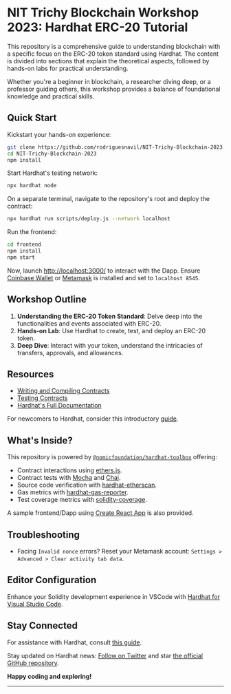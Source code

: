 # NIT Trichy Blockchain Workshop 2023: Hardhat ERC-20 Tutorial

This repository is a comprehensive guide to understanding blockchain with a specific focus on the ERC-20 token standard using Hardhat. The content is divided into sections that explain the theoretical aspects, followed by hands-on labs for practical understanding.

Whether you're a beginner in blockchain, a researcher diving deep, or a professor guiding others, this workshop provides a balance of foundational knowledge and practical skills.

## Quick Start

Kickstart your hands-on experience:

```sh
git clone https://github.com/rodriguesnavil/NIT-Trichy-Blockchain-2023.git
cd NIT-Trichy-Blockchain-2023
npm install
```

Start Hardhat's testing network:

```sh
npx hardhat node
```

On a separate terminal, navigate to the repository's root and deploy the contract:

```sh
npx hardhat run scripts/deploy.js --network localhost
```

Run the frontend:

```sh
cd frontend
npm install
npm start
```

Now, launch [http://localhost:3000/](http://localhost:3000/) to interact with the Dapp. Ensure [Coinbase Wallet](https://www.coinbase.com/wallet) or [Metamask](https://metamask.io) is installed and set to `localhost 8545`.

## Workshop Outline

1. **Understanding the ERC-20 Token Standard**: Delve deep into the functionalities and events associated with ERC-20.
2. **Hands-on Lab**: Use Hardhat to create, test, and deploy an ERC-20 token.
3. **Deep Dive**: Interact with your token, understand the intricacies of transfers, approvals, and allowances.

## Resources

- [Writing and Compiling Contracts](https://hardhat.org/tutorial/writing-and-compiling-contracts/)
- [Testing Contracts](https://hardhat.org/tutorial/testing-contracts/)
- [Hardhat's Full Documentation](https://hardhat.org/docs/)

For newcomers to Hardhat, consider this introductory [guide](https://hardhat.org/getting-started/#overview).

## What's Inside?

This repository is powered by [`@nomicfoundation/hardhat-toolbox`](https://hardhat.org/hardhat-runner/plugins/nomicfoundation-hardhat-toolbox) offering:

- Contract interactions using [ethers.js](https://docs.ethers.io/v5/).
- Contract tests with [Mocha](https://mochajs.org/) and [Chai](https://chaijs.com/).
- Source code verification with [hardhat-etherscan](https://hardhat.org/hardhat-runner/plugins/nomiclabs-hardhat-etherscan).
- Gas metrics with [hardhat-gas-reporter](https://github.com/cgewecke/hardhat-gas-reporter).
- Test coverage metrics with [solidity-coverage](https://github.com/sc-forks/solidity-coverage).

A sample frontend/Dapp using [Create React App](https://github.com/facebook/create-react-app) is also provided.

## Troubleshooting

- Facing `Invalid nonce` errors? Reset your Metamask account: `Settings > Advanced > Clear activity tab data`.

## Editor Configuration

Enhance your Solidity development experience in VSCode with [Hardhat for Visual Studio Code](https://hardhat.org/hardhat-vscode).

## Stay Connected

For assistance with Hardhat, consult [this guide](https://hardhat.org/hardhat-runner/docs/guides/getting-help).

Stay updated on Hardhat news: [Follow on Twitter](https://twitter.com/HardhatHQ) and star [the official GitHub repository](https://github.com/NomicFoundation/hardhat).

**Happy coding and exploring!**

---